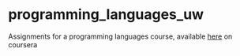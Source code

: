 # programming_languages_uw
Assignments for a programming languages course, available [here](https://www.coursera.org/learn/programming-languages) on coursera 
